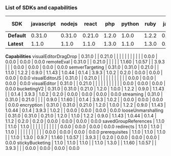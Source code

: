 ### List of SDKs and capabilities


SDK | javascript | nodejs | react | php | python | ruby | java | android | ios | go | flutter | csharp | elixir | nocode-other | nocode-webflow | nocode-shopify | nocode-wordpress
--- | --- | --- | --- | --- | --- | --- | --- | --- | --- | --- | --- | --- | --- | --- | --- | --- | ---
**Default** | 0.31.0 | 0.31.0 | 0.21.0 | 1.2.0 | 1.0.0 | 1.2.2 | 0.9.0 | 1.1.43 | 1.0.44 | 0.1.4 | 1.1.2 | 0.2.0 | 0.2.0 | 0.0.0 | 0.0.0 | 0.0.0 | 0.0.0
**Latest** | 1.1.0 | 1.1.0 | 1.1.0 | 1.3.0 | 1.1.0 | 1.3.0 | 0.9.7 | 1.1.60 | 1.0.57 | 0.1.9 | 3.9.3 | 1.0.2 | 0.2.0 | 0.0.0 | 0.0.0 | 0.0.0 | 0.0.0
**Capabilities**
visualEditorDragDrop | 0.31.0 |  | 0.21.0 |  |  |  |  |  |  |  |  |  |  | 0.0.0 | 0.0.0 | 0.0.0 | 0.0.0
remoteEval | 0.31.0 |  | 0.21.0 |  |  |  |  | 1.1.60 | 1.0.57 |  | 3.9.3 |  |  | 0.0.0 | 0.0.0 | 0.0.0 | 0.0.0
semverTargeting | 0.31.0 | 0.31.0 | 0.21.0 |  | 1.1.0 | 1.2.2 | 0.9.0 | 1.1.43 | 1.0.44 | 0.1.4 | 3.9.3 | 1.0.2 | 0.2.0 | 0.0.0 | 0.0.0 | 0.0.0 | 0.0.0
visualEditorJS | 0.31.0 |  | 0.21.0 |  |  |  |  |  |  |  |  |  |  | 0.0.0 | 0.0.0 | 0.0.0 | 0.0.0
visualEditor | 0.31.0 |  | 0.21.0 |  |  |  |  |  |  |  |  |  |  | 0.0.0 | 0.0.0 | 0.0.0 | 0.0.0
bucketingV2 | 0.31.0 | 0.31.0 | 0.21.0 | 1.2.0 | 1.0.0 | 1.2.2 | 0.9.0 | 1.1.43 |  | 0.1.4 | 3.9.3 | 1.0.2 | 0.2.0 | 0.0.0 | 0.0.0 | 0.0.0 | 0.0.0
streaming | 0.31.0 | 0.31.0 | 0.21.0 |  |  |  | 0.9.0 | 1.1.60 |  | 0.1.4 | 3.9.3 | 1.0.2 |  | 0.0.0 | 0.0.0 | 0.0.0 | 0.0.0
encryption | 0.31.0 | 0.31.0 | 0.21.0 | 1.2.0 | 1.0.0 | 1.2.2 | 0.9.0 | 1.1.43 | 1.0.44 | 0.1.4 | 3.9.3 | 1.0.2 |  | 0.0.0 | 0.0.0 | 0.0.0 | 0.0.0
looseUnmarshalling | 0.31.0 | 0.31.0 | 0.21.0 | 1.2.0 | 1.1.0 | 1.2.2 | 0.9.0 | 1.1.43 | 1.0.44 | 0.1.4 | 1.1.2 | 0.2.0 | 0.2.0 | 0.0.0 | 0.0.0 | 0.0.0 | 0.0.0
savedGroupReferences | 1.1.0 | 1.1.0 | 1.1.0 |  |  |  |  |  |  |  |  |  |  | 0.0.0 | 0.0.0 | 0.0.0 | 0.0.0
redirects | 1.1.0 | 1.1.0 | 1.1.0 |  |  |  |  |  |  |  |  |  |  | 0.0.0 | 0.0.0 | 0.0.0 | 0.0.0
prerequisites | 1.1.0 | 1.1.0 | 1.1.0 |  | 1.1.0 | 1.3.0 | 0.9.7 | 1.1.60 | 1.0.57 |  | 3.9.3 |  | 0.2.0 | 0.0.0 | 0.0.0 | 0.0.0 | 0.0.0
stickyBucketing | 1.1.0 | 1.1.0 | 1.1.0 |  | 1.1.0 | 1.3.0 |  | 1.1.60 | 1.0.57 |  | 3.9.3 |  |  | 0.0.0 | 0.0.0 | 0.0.0 | 0.0.0